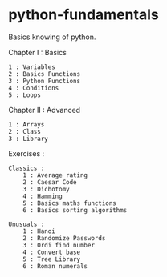 # python-fundamentals
Basics knowing of python.

Chapter I : Basics

    1 : Variables
    2 : Basics Functions
    3 : Python Functions
    4 : Conditions
    5 : Loops

Chapter II : Advanced

    1 : Arrays
    2 : Class
    3 : Library

Exercises :

    Classics :
        1 : Average rating
        2 : Caesar Code
        3 : Dichotomy
        4 : Hamming
        5 : Basics maths functions
        6 : Basics sorting algorithms

    Unusuals :
        1 : Hanoi
        2 : Randomize Passwords
        3 : Ordi find number
        4 : Convert base
        5 : Tree Library
        6 : Roman numerals
